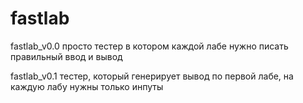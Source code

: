 # fastlab
fastlab_v0.0
просто тестер в котором каждой лабе нужно писать правильный ввод и вывод

fastlab_v0.1
тестер, который генерирует вывод по первой лабе, на каждую лабу нужны только инпуты
